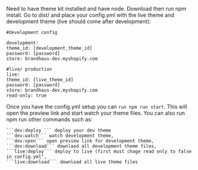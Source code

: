  Need to have theme kit installed and have node.
 Download then run npm install.
 Go to dist/ and place your config.yml with the live theme and development theme (live should come after development):
  ```
#development config

development:
  theme_id: [development_theme_id]
  password: [password]
  store: brandhaus-dev.myshopify.com

#live/ production
live:
  theme_id: [live_theme_id]
  password: [password]
  store: brandhaus-dev.myshopify.com
  read-only: true

  ```
  Once you have the config.yml setup you can ```run npm run start```. This will open the preview link and start watch your theme files.
  You can also run npm run other commands such as:

    ```dev:deploy ``` deploy your dev theme
    ```dev:watch``` watch development theme,
    ```dev:open``` open preview link for development theme,
    ```dev:download``` downlaod all development theme files,
    ```live:deploy``` deploy to live (first must chage read only to false in config.yml",
    ```live:download``` download all live theme files